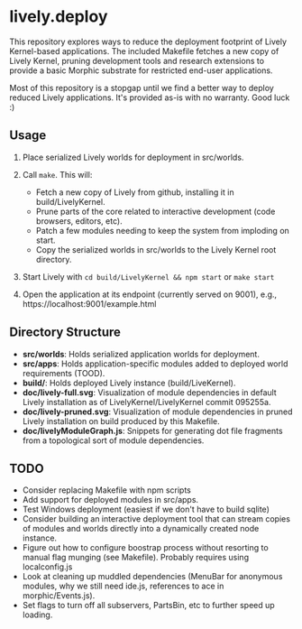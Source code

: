 # lively.deploy

This repository explores ways to reduce the deployment footprint of Lively Kernel-based applications. The included Makefile fetches a new copy of Lively Kernel, pruning development tools and research extensions to provide a basic Morphic substrate for restricted end-user applications.

Most of this repository is a stopgap until we find a better way to deploy reduced Lively applications. It's provided as-is with no warranty. Good luck :)

## Usage

1. Place serialized Lively worlds for deployment in src/worlds.
2. Call `make`. This will:
   * Fetch a new copy of Lively from github, installing it in build/LivelyKernel.
   * Prune parts of the core related to interactive development (code browsers, editors, etc).
   * Patch a few modules needing to keep the system from imploding on start.
   * Copy the serialized worlds in src/worlds to the Lively Kernel root directory. 

3. Start Lively with `cd build/LivelyKernel && npm start` or `make start`
4. Open the application at its endpoint (currently served on 9001), e.g., https://localhost:9001/example.html

## Directory Structure

* **src/worlds**: Holds serialized application worlds for deployment.
* **src/apps**: Holds application-specific modules added to deployed world requirements (TOOD).
* **build/**: Holds deployed Lively instance (build/LiveKernel).
* **doc/lively-full.svg**: Visualization of module dependencies in default Lively installation as of LivelyKernel/LivelyKernel commit  095255a.
* **doc/lively-pruned.svg**: Visualization of module dependencies in pruned Lively installation on build produced by this Makefile.
* **doc/livelyModuleGraph.js**: Snippets for generating dot file fragments from a topological sort of module dependencies.


## TODO
* Consider replacing Makefile with npm scripts
* Add support for deployed modules in src/apps.
* Test Windows deployment (easiest if we don't have to build sqlite)
* Consider building an interactive deployment tool that can stream copies of modules and worlds directly into a dynamically created node instance.
* Figure out how to configure boostrap process without resorting to manual flag munging (see Makefile). Probably requires using localconfig.js
* Look at cleaning up muddled dependencies (MenuBar for anonymous modules, why we still need ide.js, references to ace in morphic/Events.js).
* Set flags to turn off all subservers, PartsBin, etc to further speed up loading.

